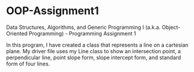 # OOP-Assignment1

Data Structures, Algorithms, and Generic Programming I (a.k.a. Object-Oriented Programming) - Programming Assignment 1

In this program, I have created a class that represents a line on a cartesian plane.
My driver file uses my Line class to show an intersection point, a perpendicular line, point slope form, slope intercept form, and standard form of four lines.
